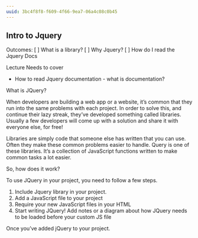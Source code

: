 ```yaml
---
uuid: 3bc4f8f8-f609-4f66-9ea7-06a4c08c0b45
---
```



## Intro to Jquery

Outcomes: 
[ ] What is a library?
[ ] Why Jquery?
[ ] How do I read the Jquery Docs

Lecture Needs to cover
- How to read Jquery documentation - what is documentation?

What is JQuery?

When developers are building a web app or  a website, it’s common that they run into the same problems with each project. In order to solve this, and continue their lazy streak, they’ve developed something called libraries. Usually a few developers will come up with a solution and share it with everyone else, for free!

Libraries are simply code that someone else has written that you can use. Often they make these common problems easier to handle. Query is one of these libraries. It’s a collection of JavaScript functions written to make common tasks a lot easier.

So, how does it work?

To use JQuery in your project, you need to follow a few steps.

1. Include Jquery library in your project.
2. Add a JavaScript file to your project
3. Require your new JavaScript files in your HTML
4. Start writing JQuery!
Add notes or a diagram about how JQuery needs to be loaded before your custom JS file

Once you’ve added jQuery to your project.
